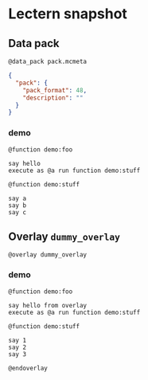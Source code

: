 # Lectern snapshot

## Data pack

`@data_pack pack.mcmeta`

```json
{
  "pack": {
    "pack_format": 48,
    "description": ""
  }
}
```

### demo

`@function demo:foo`

```mcfunction
say hello
execute as @a run function demo:stuff
```

`@function demo:stuff`

```mcfunction
say a
say b
say c
```

## Overlay `dummy_overlay`

`@overlay dummy_overlay`

### demo

`@function demo:foo`

```mcfunction
say hello from overlay
execute as @a run function demo:stuff
```

`@function demo:stuff`

```mcfunction
say 1
say 2
say 3
```

`@endoverlay`
